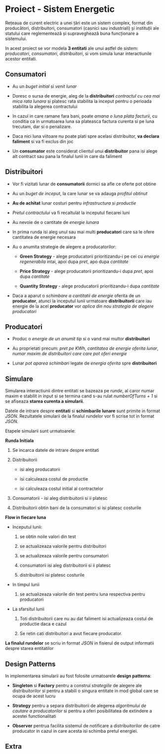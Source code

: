 # Proiect - Sistem Energetic

Rețeaua de curent electric a unei țări este un sistem complex, format din producători, distribuitori, consumatori 
(casnici sau industriali) și instituții ale statului care reglementează și supraveghează buna funcționare a sistemului.

In acest proiect se vor modela **3 entitati** ale unui astfel de sistem: *producatori*, *consumatori*, *distribuitori*, 
si vom simula lunar interactiunile acestor entitati.

## Consumatori

* Au un *buget initial* si *venit lunar*

* Doresc o sursa de energie, aleg de la **distribuitori** *contractul cu cea mai mica rata lunara* si platesc rata 
stabilita la inceput pentru o perioada stabilita la alegerea contractului

* In cazul in care ramane fara bani, poate *amana o luna plata facturii*, cu conditia ca in urmatoarea luna sa plateasca 
factura curenta si pe luna trecutam, dar si o penalizare.

* Daca nici luna viitoare nu poate plati spre acelasi distribuitor, **va declara faliment** si va fi exclus din joc

* Un **consumator** este considerat clientul unui **distribuitor** pana isi alege alt contract sau pana la finalul lunii 
in care da faliment

## Distribuitori

* Vor fi vizitati lunar de **consumatorii** dornici sa afle ce oferte pot obtine

* Au un *buget de inceput*, la care lunar se va adauga *profitul obtinut*

* **Au de achitat** lunar costuri pentru *infrastructura* si *productie*

* *Pretul contractului* va fi recaltulat la inceputul fiecarei luni

* Au nevoie de o cantitate de *energie lunara*

* In prima runda isi aleg unul sau mai multi **producatori** care sa le ofere cantitatea de energie necesara

* Au o anumita strategie de alegere a producatorilor: 

    * **Green Strategy** - alege producatorii prioritizandu-i pe cei cu *energie regenerabila* intai, apoi dupa *pret*, apo dupa *cantitate*
    
    * **Price Strategy** - alege producatorii prioritizandu-i dupa *pret*, apoi dupa *cantitate*
    
    * **Quantity Strategy** - alege producatorii prioritizandu-i dupa *cantitate*

* Daca a aparut o *schimbare a cantitatii de energie* oferita de un **producator**, atunci la inceputul lunii urmatoare 
**distribuitorii** care iau energie de la acel **producator** vor *aplica din nou strategia de alegere producatori*

## Producatori

* Produc o *energie de un anumit tip* si o vand mai multor **distribuitori**

* Au proprietati precum: *pret pe KWh*, *cantitatea de energie oferita lunar*, *numar maxim de distribuitori care care pot oferi energie*

* Lunar *pot aparea schimbari* legate de *energia oferita* spre **distribuitori**

## Simulare

Simularea interactiunii dintre entitati se bazeaza pe *runde*, al caror numar maxim e stabilit in input si se termina
cand s-au rulat *numberOfTurns + 1* si se afiseaza **starea curenta a simularii**.

Datele de intrare despre **entitati** si **schimbarile lunare** sunt primite in format *JSON*. Rezultatele simularii
de la finalul rundelor vor fi scrise tot in format *JSON*.

Etapele simularii sunt urmatoarele:

**Runda Initiala**

1. Se incarca datele de intrare despre entitati

2. Distribuitorii

    * isi aleg producatorii
    
    * isi calculeaza costul de productie
    
    * isi calculeaza costul initial al contractelor

3. Consumatorii - isi aleg distribuitorii si ii platesc

4. Distribuitorii obtin bani de la consumatori si isi platesc costurile

**Flow in fiecare luna**

* Inceputul lunii:

    1. se obtin noile valori din test
    
    2. se actualizeaza valorile pentru distribuitori
    
    3. se actualizeaza valorile pentru consumatori
    
    4. consumatorii isi aleg distribuitorii si ii platesc
    
    5. distribuitorii isi platesc costurile
    
* In timpul lunii

    1. se actualizeaza valorile din test pentru luna respectiva pentru producatori
    
* La sfarsitul lunii

    1. Toti distribuitorii care nu au dat faliment isi actualizeaza costul de productie daca e cazul
    
    2. Se retin cati distribuitori a avut fiecare producator.
    
**La finalul rundelor** se scriu in format *JSON* in fisierul de output informatii despre starea entitatilor

## Design Patterns

In implementarea simularii au fost folosite urmatoarele **design patterns**:

* **Singleton** si **Factory** pentru a construi *strategiile* de alegere ale distribuitorilor si pentru a stabili o singura 
entitate in mod global care se ocupa de acest lucru

* **Strategy** pentru a separa distribuitorii de alegerea *algoritmului de cautare a producatorilor* si pentru a oferi
posibilitatea de extindere a acestei functionalitati  

* **Observer** pentrua facilita sistemul de notificare a distribuitorilor de catre producator in cazul in care acesta isi
schimba pretul energiei.

## Extra

